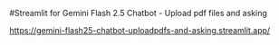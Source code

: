 #Streamlit for Gemini Flash 2.5 Chatbot - Upload pdf files and asking

https://gemini-flash25-chatbot-uploadpdfs-and-asking.streamlit.app/
